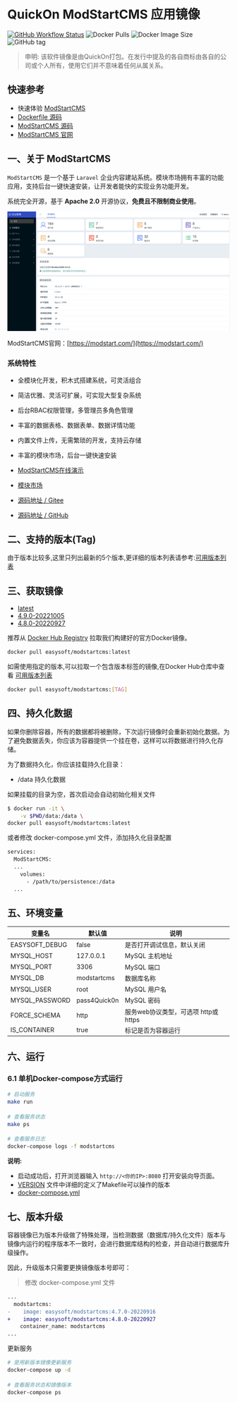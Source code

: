 <!-- 该文档是模板生成，手动修改的内容会被覆盖，详情参见：https://github.com/quicklyon/template-toolkit -->
# QuickOn ModStartCMS 应用镜像

[![GitHub Workflow Status](https://github.com/quicklyon/modstartcms-docker/actions/workflows/docker.yml/badge.svg)](https://github.com/quicklyon/modstartcms/actions/workflows/docker.yml)
![Docker Pulls](https://img.shields.io/docker/pulls/easysoft/modstartcms?style=flat-square)
![Docker Image Size](https://img.shields.io/docker/image-size/easysoft/modstartcms?style=flat-square)
![GitHub tag](https://img.shields.io/github/v/tag/quicklyon/modstartcms-docker?style=flat-square)

> 申明: 该软件镜像是由QuickOn打包。在发行中提及的各自商标由各自的公司或个人所有，使用它们并不意味着任何从属关系。

## 快速参考

- 快速体验 [ModStartCMS](https://www.qucheng.com/app-install/modstartcms-install-172.html)
- [Dockerfile 源码](https://github.com/quicklyon/modstartcms-docker)
- [ModStartCMS 源码](https://github.com/modstart/ModStartCMS)
- [ModStartCMS 官网](https://modstart.com/)

## 一、关于 ModStartCMS

<!-- 这里写应用的【介绍信息】 -->
`ModStartCMS` 是一个基于 `Laravel` 企业内容建站系统。模块市场拥有丰富的功能应用，支持后台一键快速安装，让开发者能快的实现业务功能开发。 

系统完全开源，基于 **Apache 2.0** 开源协议，**免费且不限制商业使用**。

![screenshots](https://raw.githubusercontent.com/quicklyon/modstartcms-docker/master/.template/screenshot.png)

ModStartCMS官网：[https://modstart.com/](https://modstart.com/)

<!-- 这里写应用的【附加信息】 -->
###  系统特性

- 全模块化开发，积木式搭建系统，可灵活组合
- 简洁优雅、灵活可扩展，可实现大型复杂系统
- 后台RBAC权限管理，多管理员多角色管理
- 丰富的数据表格、数据表单、数据详情功能
- 内置文件上传，无需繁琐的开发，支持云存储
- 丰富的模块市场，后台一键快速安装

- [ModStartCMS在线演示](https://cms.demo.tecmz.com)
- [模块市场](https://modstart.com/store)
- [源码地址 / Gitee](https://gitee.com/modstart/ModStartCMS)
- [源码地址 / GitHub](https://github.com/modstart/ModStartCMS)

## 二、支持的版本(Tag)

由于版本比较多,这里只列出最新的5个版本,更详细的版本列表请参考:[可用版本列表](https://hub.docker.com/r/easysoft/modstartcms/tags/)

## 三、获取镜像

<!-- 这里是镜像的【Tag】信息，通过命令维护，详情参考：https://github.com/quicklyon/template-toolkit -->
- [latest](https://github.com/modstart/ModStartCMS/releases)
- [4.9.0-20221005](https://github.com/modstart/ModStartCMS/releases/tag/4.9.0)
- [4.8.0-20220927](https://github.com/modstart/ModStartCMS/releases/tag/4.8.0)

推荐从 [Docker Hub Registry](https://hub.docker.com/r/easysoft/modstartcms) 拉取我们构建好的官方Docker镜像。

```bash
docker pull easysoft/modstartcms:latest
```

如需使用指定的版本,可以拉取一个包含版本标签的镜像,在Docker Hub仓库中查看 [可用版本列表](https://hub.docker.com/r/easysoft/modstartcms/tags/)

```bash
docker pull easysoft/modstartcms:[TAG]
```

## 四、持久化数据

如果你删除容器，所有的数据都将被删除，下次运行镜像时会重新初始化数据。为了避免数据丢失，你应该为容器提供一个挂在卷，这样可以将数据进行持久化存储。

为了数据持久化，你应该挂载持久化目录：

- /data 持久化数据

如果挂载的目录为空，首次启动会自动初始化相关文件

```bash
$ docker run -it \
    -v $PWD/data:/data \
docker pull easysoft/modstartcms:latest
```

或者修改 docker-compose.yml 文件，添加持久化目录配置

```bash
services:
  ModStartCMS:
  ...
    volumes:
      - /path/to/persistence:/data
  ...
```

## 五、环境变量

<!-- 这里写应用的【环境变量信息】 -->
| 变量名           | 默认值        | 说明                             |
| ---------------- | ------------- | -------------------------------- |
| EASYSOFT_DEBUG   | false         | 是否打开调试信息，默认关闭       |
| MYSQL_HOST       | 127.0.0.1     | MySQL 主机地址                   |
| MYSQL_PORT       | 3306          | MySQL 端口                       |
| MYSQL_DB         | modstartcms   | 数据库名称                 |
| MYSQL_USER       | root          | MySQL 用户名                      |
| MYSQL_PASSWORD   | pass4Quick0n  | MySQL 密码                        |
| FORCE_SCHEMA     | http          | 服务web协议类型，可选项 http或https  |
| IS_CONTAINER     | true          | 标记是否为容器运行  |

## 六、运行

### 6.1 单机Docker-compose方式运行

```bash
# 启动服务
make run

# 查看服务状态
make ps

# 查看服务日志
docker-compose logs -f modstartcms

```

<!-- 这里写应用的【make命令的备注信息】位于文档最后端 -->
**说明:**

- 启动成功后，打开浏览器输入 `http://<你的IP>:8080` 打开安装向导页面。
- [VERSION](https://github.com/quicklyon/modstartcms-docker/blob//VERSION) 文件中详细的定义了Makefile可以操作的版本
- [docker-compose.yml](https://github.com/quicklyon/modstartcms-docker/blob//docker-compose.yml)

## 七、版本升级

<!-- 这里是应用的【应用升级】信息，通过命令维护，详情参考：https://github.com/quicklyon/doc-toolkit -->
容器镜像已为版本升级做了特殊处理，当检测数据（数据库/持久化文件）版本与镜像内运行的程序版本不一致时，会进行数据库结构的检查，并自动进行数据库升级操作。

因此，升级版本只需要更换镜像版本号即可：

> 修改 docker-compose.yml 文件

```diff
...
  modstartcms:
-    image: easysoft/modstartcms:4.7.0-20220916
+    image: easysoft/modstartcms:4.8.0-20220927
    container_name: modstartcms
...
```

更新服务

```bash
# 是用新版本镜像更新服务
docker-compose up -d

# 查看服务状态和镜像版本
docker-compose ps
```